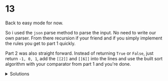 # 13

Back to easy mode for now.

So i used the `json` parse method to parse the input. No need to write our own parser. From there recursion if your friend and if you simply implement the rules you get to part 1 quickly.

Part 2 was also straight forward. Instead of returning `True` or `False`, just return `-1, 0, 1`, add the `[[2]]` and `[[6]]` into the lines and use the built sort algorithm with your comparator from part 1 and you're done.

<details>
  <summary>Solutions</summary>
  <ol>
    <li>6101</li>
    <li>21909</li>
  </ol>
</details>

